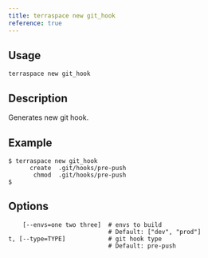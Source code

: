 ```yaml
---
title: terraspace new git_hook
reference: true
---
```


## Usage

    terraspace new git_hook

## Description

Generates new git hook.

## Example

    $ terraspace new git_hook
          create  .git/hooks/pre-push
           chmod  .git/hooks/pre-push
    $


## Options

```
    [--envs=one two three]  # envs to build
                            # Default: ["dev", "prod"]
t, [--type=TYPE]            # git hook type
                            # Default: pre-push
```

